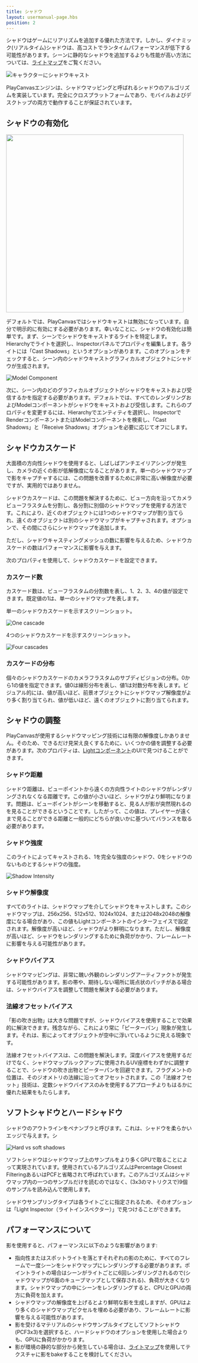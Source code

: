 ```yaml
---
title: シャドウ
layout: usermanual-page.hbs
position: 2
---
```


シャドウはゲームにリアリズムを追加する優れた方法です。しかし、ダイナミック(リアルタイム)シャドウは、高コストでランタイムパフォーマンスが低下する可能性があります。シーンに静的なシャドウを追加するよりも性能が高い方法については、[ライトマップ][4]をご覧ください。

![キャラクターにシャドウキャスト][1]

PlayCanvasエンジンは、シャドウマッピングと呼ばれるシャドウのアルゴリズムを実装しています。完全にクロスプラットフォームであり、モバイルおよびデスクトップの両方で動作することが保証されています。

## シャドウの有効化

<img loading="lazy" src="/images/user-manual/graphics/lighting/shadows/light-shadow-options.png" width="480" />

デフォルトでは、PlayCanvasではシャドウキャストは無効になっています。自分で明示的に有効にする必要があります。幸いなことに、シャドウの有効化は簡単です。まず、シーンでシャドウをキャストするライトを特定します。 Hierarchyでライトを選択し、Inspectorパネルでプロパティを編集します。各ライトには「Cast Shadows」というオプションがあります。このオプションをチェックすると、シーン内のシャドウキャストグラフィカルオブジェクトにシャドウが生成されます。

![Model Component][6]

次に、シーン内のどのグラフィカルオブジェクトがシャドウをキャストおよび受信するかを指定する必要があります。デフォルトでは、すべてのレンダリングおよびModelコンポーネントがシャドウをキャストおよび受信します。これらのプロパティを変更するには、Hierarchyでエンティティを選択し、InspectorでRenderコンポーネントまたはModelコンポーネントを検索し、「Cast Shadows」と「Receive Shadows」オプションを必要に応じてオフにします。

## シャドウカスケード

大面積の方向性シャドウを使用すると、しばしばアンチエイリアシングが発生し、カメラの近くの影が低解像度になることがあります。単一のシャドウマップで影をキャプチャするには、この問題を改善するために非常に高い解像度が必要ですが、実用的ではありません。

シャドウカスケードは、この問題を解決するために、ビュー方向を沿ってカメラビューフラスタムを分割し、各分割に別個のシャドウマップを使用する方法です。これにより、近くのオブジェクトには1つのシャドウマップが割り当てられ、遠くのオブジェクトは別のシャドウマップがキャプチャされます。オプションで、その間にさらにシャドウマップを追加します。

ただし、シャドウキャスティングメッシュの数に影響を与えるため、シャドウカスケードの数はパフォーマンスに影響を与えます。

次のプロパティを使用して、シャドウカスケードを設定できます。

### カスケード数

カスケード数は、ビューフラスタムの分割数を表し、1、2、3、4の値が設定できます。既定値の1は、単一のシャドウマップを表します。

単一のシャドウカスケードを示すスクリーンショット。

![One cascade][7]

4つのシャドウカスケードを示すスクリーンショット。

![Four cascades][8]

### カスケードの分布

個々のシャドウカスケードのカメラフラスタムのサブディビジョンの分布。0から1の値を指定できます。値0は線形分布を表し、値1は対数分布を表します。ビジュアル的には、値が高いほど、前景オブジェクトにシャドウマップ解像度がより多く割り当てられ、値が低いほど、遠くのオブジェクトに割り当てられます。

## シャドウの調整

PlayCanvasが使用するシャドウマッピング技術には有限の解像度しかありません。そのため、できるだけ見栄え良くするために、いくつかの値を調整する必要があります。次のプロパティは、[Lightコンポーネント][2]のUIで見つけることができます。

### シャドウ距離

シャドウ距離は、ビューポイントから遠くの方向性ライトのシャドウがレンダリングされなくなる距離です。この値が小さいほど、シャドウがより鮮明になります。問題は、ビューポイントがシーンを移動すると、見る人が影が突然現れるのを見ることができるということです。したがって、この値は、プレイヤーが遠くまで見ることができる距離と一般的にどちらが良いかに基づいてバランスを取る必要があります。

### シャドウ強度

このライトによってキャストされる、1を完全な強度のシャドウ、0をシャドウのないものとするシャドウの強度。

![Shadow Intensity][9]

### シャドウ解像度

すべてのライトは、シャドウマップを介してシャドウをキャストします。このシャドウマップは、256x256、512x512、1024x1024、または2048x2048の解像度になる場合があり、この値もLightコンポーネントのインターフェイスで設定されます。解像度が高いほど、シャドウがより鮮明になります。ただし、解像度が高いほど、シャドウをレンダリングするために負荷がかかり、フレームレートに影響を与える可能性があります。

### シャドウバイアス

シャドウマッピングは、非常に醜い外観のレンダリングアーティファクトが発生する可能性があります。影の帯や、期待しない場所に斑点状のパッチがある場合は、シャドウバイアスを調整して問題を解決する必要があります。

### 法線オフセットバイアス

「影の吹き出物」は大きな問題ですが、シャドウバイアスを使用することで効果的に解決できます。残念ながら、これにより常に「ピーターパン」現象が発生します。それは、影によってオブジェクトが空中に浮いているように見える現象です。

法線オフセットバイアスは、この問題を解決します。深度バイアスを使用するだけでなく、シャドウマップルックアップに使用されるUV座標をわずかに調整することで、シャドウの吹き出物とピーターパンを回避できます。フラグメントの位置は、そのジオメトリの法線に沿ってオフセットされます。この「法線オフセット」技術は、定数シャドウバイアスのみを使用するアプローチよりもはるかに優れた結果をもたらします。

## ソフトシャドウとハードシャドウ

シャドウのアウトラインをペナンブラと呼びます。これは、シャドウを柔らかいエッジで与えます。シ

![Hard vs soft shadows][3]

ソフトシャドウはシャドウマップ上のサンプルをより多くGPUで取ることによって実現されています。使用されているアルゴリズムはPercentage Closest FilteringあるいはPCFと省略されて呼ばれています。このアルゴリズムはシャドウマップ内の一つのサンプルだけを読むのではなく、(3x3のマトリクスで)9個のサンプルを読み込んで使用します。

シャドウサンプリングタイプは各ライトごとに指定されるため、そのオプションは「Light Inspector（ライトインスペクター）」で見つけることができます。

## パフォーマンスについて

影を使用すると、パフォーマンスに以下のような影響があります:

* 指向性またはスポットライトを落とすそれぞれの影のために、すべてのフレームで一度シーンをシャドウマップにレンダリングする必要があります。ポイントライトの場合はシーンがライトごとに6回レンダリングされるので(シャドウマップが6面のキューブマップとして保存される)、負荷が大きくなります。シャドウマップの中にシーンをレンダリングすると、CPUとGPUの両方に負荷を加えます。
* シャドウマップの解像度を上げるとより鮮明な影を生成しますが、GPUはより多くのシャドウマップピクセルを埋める必要があり、フレームレートに影響を与える可能性があります。
* 影を受けるマテリアルのシャドウサンプルタイプとしてソフトシャドウ(PCF3x3)を選択すると、ハードシャドウのオプションを使用した場合よりも、GPUに負荷がかかります。
* 影が環境の静的な部分から発生している場合は、[ライトマップ][4]を使用してテクスチャに影をbakeすることを検討してください。

[1]: /images/user-manual/graphics/lighting/shadows/doom3_shadows.jpg
[2]: /user-manual/packs/components/light
[3]: /images/user-manual/graphics/lighting/shadows/hard_vs_soft.jpg
[4]: /user-manual/graphics/lighting/lightmapping
[5]: /images/user-manual/graphics/lighting/shadows/light-shadow-options.png
[6]: /images/user-manual/scenes/components/component-model.png
[7]: /images/user-manual/graphics/lighting/shadows/shadow_cascades_1.jpg
[8]: /images/user-manual/graphics/lighting/shadows/shadow_cascades_4.jpg
[9]: /images/user-manual/graphics/lighting/shadows/shadow-intensity.gif
